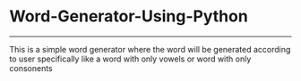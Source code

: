 # Word-Generator-Using-Python
-----------------------------
This is a simple word generator where the word will be generated according to user specifically like a word with only vowels 
or word with only consonents
